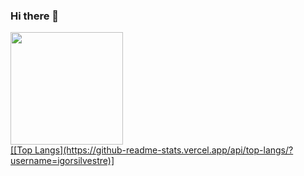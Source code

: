 ### Hi there 👋

<!--
**IgorSilvestre/IgorSilvestre** is a ✨ _special_ ✨ repository because its `README.md` (this file) appears on your GitHub profile.

Here are some ideas to get you started:

- 🔭 I’m currently working on ...
- 🌱 I’m currently learning ...
- 👯 I’m looking to collaborate on ...
- 🤔 I’m looking for help with ...
- 💬 Ask me about ...
- 📫 How to reach me: ...
- 😄 Pronouns: ...
- ⚡ Fun fact: ...
-->

<div>
  <a href="https://github.com/igorsilvestre">
  <img height="180em" src="https://github-readme-stats.vercel.app/api?username=IgorSilvestre&show_icons=true&theme=dracula&include_all_commits=true&count_private=true"/>
</div>
[[Top Langs](https://github-readme-stats.vercel.app/api/top-langs/?username=igorsilvestre)]
